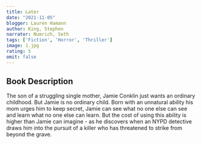```yaml
---
title: Later
date: "2021-11-05"
blogger: Lauren Hamann
author: King, Stephen
narrator: Numrich, Seth
tags: ['Fiction', 'Horror', 'Thriller']
image: 1.jpg
rating: 5
omit: false
---
```



## Book Description

The son of a struggling single mother, Jamie Conklin just wants an ordinary childhood. But Jamie is no ordinary child. Born with an unnatural ability his mom urges him to keep secret, Jamie can see what no one else can see and learn what no one else can learn. But the cost of using this ability is higher than Jamie can imagine - as he discovers when an NYPD detective draws him into the pursuit of a killer who has threatened to strike from beyond the grave.